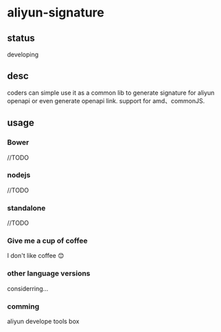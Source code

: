 # aliyun-signature
## status 
developing   
## desc
coders can simple use it as a common lib to generate signature for aliyun openapi or even generate  openapi link.
support for amd、commonJS.

## usage 

### Bower   
//TODO
### nodejs 
//TODO
### standalone  
//TODO
### Give me a cup of coffee
I don't like coffee 😊
### other language versions
considerring...
### comming   
aliyun develope tools box <a target="_blank" href="https://github.com/ringtail/Plankton"></a>
